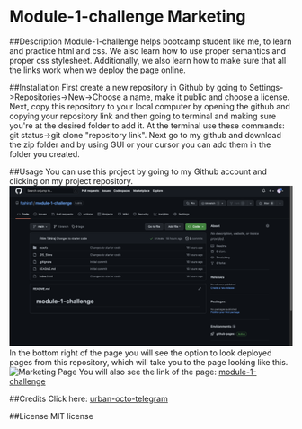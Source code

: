 # Module-1-challenge Marketing

##Description
Module-1-challenge helps bootcamp student like me, to learn and practice html and css. We also learn how to use proper semantics and proper css stylesheet. Additionally, we also learn how to make sure that all the links work when we deploy the page online.

##Installation
First create a new repository in Github by going to Settings->Repositories->New->Choose a name, make it public and choose a license.
Next, copy this repository to your local computer by opening the github and copying your repository link and then going to terminal and making sure you're at the desired folder to add it. At the terminal use these commands: git status->git clone "repository link".
Next go to my github and download the zip folder and by using GUI or your cursor you can add them in the folder you created.

##Usage
You can use this project by going to my Github account and clicking on my project repository. 
<img src="./assets/images/screenshot-3.png" alt="Github Repository" />
In the bottom right of the page you will see the option to look deployed pages from this repository, which will take you to the page looking like this.
<img src="./assets/images/screenshot-4.png" alt="Marketing Page" />
You will also see the link of the page: 
<a href="https://ftahira1.github.io/module-1-challenge/">module-1-challenge</a>

##Credits
Click here: <a href="https://github.com/coding-boot-camp/urban-octo-telegram.git/">urban-octo-telegram</a>

##License
MIT license



